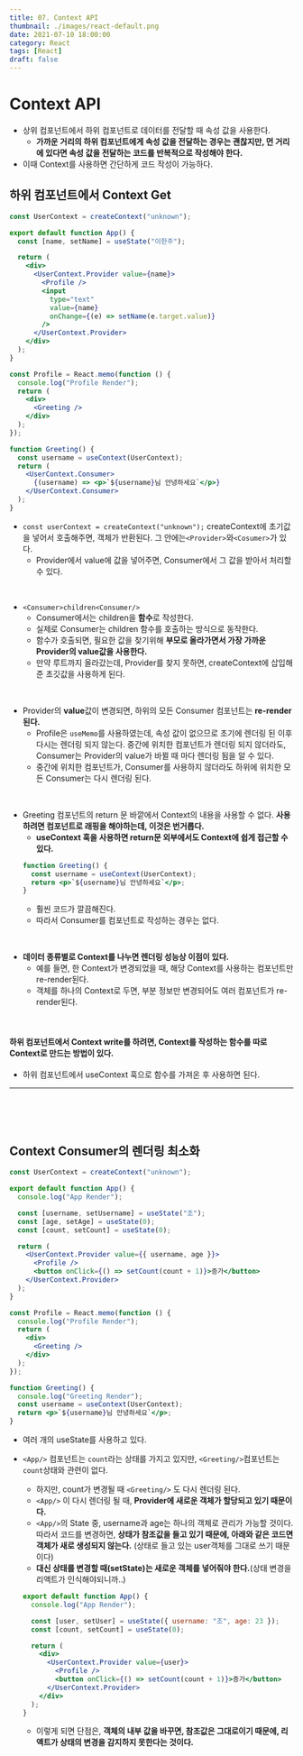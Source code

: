 ```yaml
---
title: 07. Context API
thumbnail: ./images/react-default.png
date: 2021-07-10 18:00:00
category: React
tags: [React]
draft: false
---
```


# Context API

- 상위 컴포넌트에서 하위 컴포넌트로 데이터를 전달할 때 속성 값을 사용한다.
  - **가까운 거리의 하위 컴포넌트에게 속성 값을 전달하는 경우는 괜찮지만, 먼 거리에 있다면 속성 값을 전달하는 코드를 반복적으로 작성해야 한다.**
- 이때 Context를 사용하면 간단하게 코드 작성이 가능하다.

## 하위 컴포넌트에서 Context Get

```jsx
const UserContext = createContext("unknown");

export default function App() {
  const [name, setName] = useState("이한주");

  return (
    <div>
      <UserContext.Provider value={name}>
        <Profile />
        <input
          type="text"
          value={name}
          onChange={(e) => setName(e.target.value)}
        />
      </UserContext.Provider>
    </div>
  );
}

const Profile = React.memo(function () {
  console.log("Profile Render");
  return (
    <div>
      <Greeting />
    </div>
  );
});

function Greeting() {
  const username = useContext(UserContext);
  return (
    <UserContext.Consumer>
      {(username) => <p>`${username}님 안녕하세요`</p>}
    </UserContext.Consumer>
  );
}
```

- `const userContext = createContext("unknown");`
  createContext에 초기값을 넣어서 호출해주면, 객체가 반환된다. 그 안에는`<Provider>`와`<Cosumer>`가 있다.
  - Provider에서 value에 값을 넣어주면, Consumer에서 그 값을 받아서 처리할 수 있다.

<br>

- `<Consumer>children<Consumer/>`
  - Consumer에서는 children을 **함수**로 작성한다.
  - 실제로 Consumer는 children 함수를 호출하는 방식으로 동작한다.
  - 함수가 호출되면, 필요한 값을 찾기위해 **부모로 올라가면서 가장 가까운 Provider의 value값을 사용한다.**
  - 만약 루트까지 올라갔는데, Provider를 찾지 못하면, createContext에 삽입해준 초깃값을 사용하게 된다.

<br>

- Provider의 **value**값이 변경되면, 하위의 모든 Consumer 컴포넌트는 **re-render된다.**
  - Profile은 `useMemo`를 사용하였는데, 속성 값이 없으므로 초기에 렌더링 된 이후 다시는 렌더링 되지 않는다. 중간에 위치한 컴포넌트가 렌더링 되지 않더라도, Consumer는 Provider의 value가 바뀔 때 마다 렌더링 됨을 알 수 있다.
  - 중간에 위치한 컴포넌트가, Consumer를 사용하지 않더라도 하위에 위치한 모든 Consumer는 다시 렌더링 된다.

<br>

- Greeting 컴포넌트의 return 문 바깥에서 Context의 내용을 사용할 수 없다. **사용하려면 컴포넌트로 래핑을 해야하는데, 이것은 번거롭다.**
  - **useContext 훅을 사용하면 return문 외부에서도 Context에 쉽게 접근할 수 있다.**
  ```jsx
  function Greeting() {
    const username = useContext(UserContext);
    return <p>`${username}님 안녕하세요`</p>;
  }
  ```
  - 훨씬 코드가 깔끔해진다.
  - 따라서 Consumer를 컴포넌트로 작성하는 경우는 없다.

<br>

- **데이터 종류별로 Context를 나누면 렌더링 성능상 이점이 있다.**
  - 예를 들면, 한 Context가 변경되었을 때, 해당 Context를 사용하는 컴포넌트만 re-render된다.
  - 객체를 하나의 Context로 두면, 부분 정보만 변경되어도 여러 컴포넌트가 re-render된다.

<br>

#### 하위 컴포넌트에서 Context write를 하려면, **Context를 작성하는 함수를 따로 Context로 만드는 방법이 있다.**

- 하위 컴포넌트에서 useContext 훅으로 함수를 가져온 후 사용하면 된다.

<hr>
<br>
<br>
<br>

## Context Consumer의 렌더링 최소화

```jsx
const UserContext = createContext("unknown");

export default function App() {
  console.log("App Render");

  const [username, setUsername] = useState("조");
  const [age, setAge] = useState(0);
  const [count, setCount] = useState(0);

  return (
    <UserContext.Provider value={{ username, age }}>
      <Profile />
      <button onClick={() => setCount(count + 1)}>증가</button>
    </UserContext.Provider>
  );
}

const Profile = React.memo(function () {
  console.log("Profile Render");
  return (
    <div>
      <Greeting />
    </div>
  );
});

function Greeting() {
  console.log("Greeting Render");
  const username = useContext(UserContext);
  return <p>`${username}님 안녕하세요`</p>;
}
```

- 여러 개의 useState를 사용하고 있다.
- `<App/>` 컴포넌트는 `count`라는 상태를 가지고 있지만, `<Greeting/>`컴포넌트는 `count`상태와 관련이 없다.

  - 하지만, count가 변경될 때 `<Greeting/>` 도 다시 렌더링 된다.
  - `<App/>` 이 다시 렌더링 될 때, **Provider에 새로운 객체가 할당되고 있기 때문이다.**
  - `<App/>`의 State 중, username과 age는 하나의 객체로 관리가 가능할 것이다. 따라서 코드를 변경하면, **상태가 참조값을 들고 있기 때문에, 아래와 같은 코드면 객체가 새로 생성되지 않는다.** (상태로 들고 있는 user객체를 그대로 쓰기 때문이다)
  - **대신 상태를 변경할 때(setState)는 새로운 객체를 넣어줘야 한다.**(상태 변경을 리액트가 인식해야되니까..)

  ```jsx
  export default function App() {
    console.log("App Render");

    const [user, setUser] = useState({ username: "조", age: 23 });
    const [count, setCount] = useState(0);

    return (
      <div>
        <UserContext.Provider value={user}>
          <Profile />
          <button onClick={() => setCount(count + 1)}>증가</button>
        </UserContext.Provider>
      </div>
    );
  }
  ```

  - 이렇게 되면 단점은, **객체의 내부 값을 바꾸면, 참조값은 그대로이기 때문에, 리액트가 상태의 변경을 감지하지 못한다는 것이다.**
